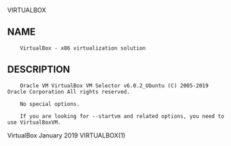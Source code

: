   VIRTUALBOX
 
## NAME
        VirtualBox - x86 virtualization solution
 
## DESCRIPTION
        Oracle VM VirtualBox VM Selector v6.0.2_Ubuntu (C) 2005-2019 Oracle Corporation All rights reserved.
 
        No special options.
 
        If you are looking for --startvm and related options, you need to use VirtualBoxVM.
 
 VirtualBox                                                                  January 2019                                                               VIRTUALBOX(1)
